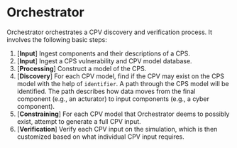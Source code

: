 # Orchestrator

Orchestrator orchestrates a CPV discovery and verification process.
It involves the following basic steps:

1. [**Input**] Ingest components and their descriptions of a CPS.
1. [**Input**] Ingest a CPS vulnerability and CPV model database.
1. [**Processing**] Construct a model of the CPS. 
1. [**Discovery**] For each CPV model, find if the CPV may exist on the CPS model with the help of `identifier`.
A path through the CPS model will be identified. The path describes how data moves from the final component (e.g., an acturator) to input components (e.g., a cyber component). 
1. [**Constraining**] For each CPV model that Orchestrator deems to possibly exist, attempt to generate a full CPV input.
1. [**Verification**] Verify each CPV input on the simulation, which is then customized based on what individual CPV input requires.

